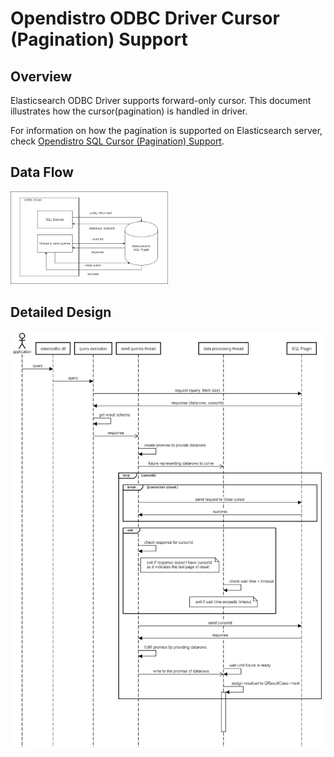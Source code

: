 # Opendistro ODBC Driver Cursor (Pagination) Support

## Overview
Elasticsearch ODBC Driver supports forward-only cursor. This document illustrates how the cursor(pagination) is handled in driver. 

For information on how the pagination is supported on Elasticsearch server, check [Opendistro SQL Cursor (Pagination) Support](https://github.com/opendistro-for-elasticsearch/sql/blob/master/docs/dev/Pagination.md).

## Data Flow
<img src="img/data_flow.png" width="50%">

## Detailed Design
<img src="img/async_result_retrieval.png">

